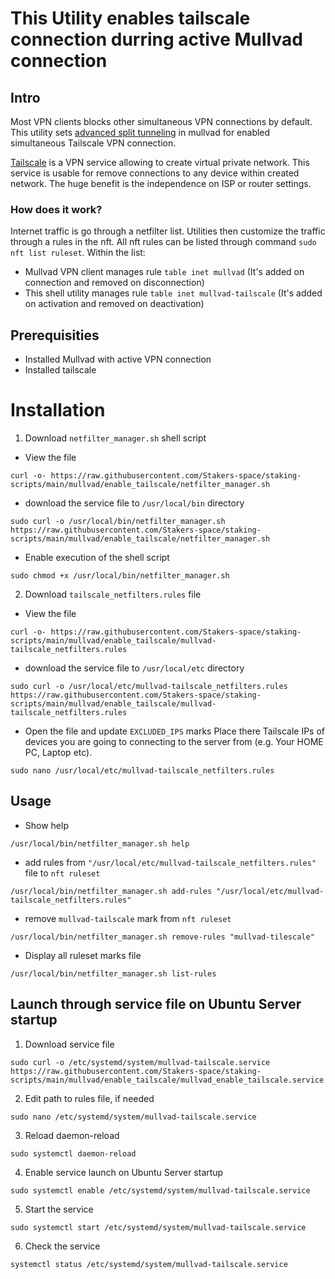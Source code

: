 # This Utility enables tailscale connection durring active Mullvad connection

## Intro
Most VPN clients blocks other simultaneous VPN connections by default. This utility sets [advanced split tunneling](https://mullvad.net/en/help/split-tunneling-with-linux-advanced) in mullvad for enabled simultaneous Tailscale VPN connection.

[Tailscale](https://tailscale.com/) is a VPN service allowing to create virtual private network. This service is usable for remove connections to any device within created network. The huge benefit is the independence on ISP or router settings.


### How does it work?
Internet traffic is go through a netfilter list. Utilities then customize the traffic through a rules in the nft. All nft rules can be listed through command `sudo nft list ruleset`. Within the list:
- Mullvad VPN client manages rule `table inet mullvad` (It's added on connection and removed on disconnection)
- This shell utility manages rule `table inet mullvad-tailscale` (It's added on activation and removed on deactivation)


## Prerequisities
- Installed Mullvad with active VPN connection
- Installed tailscale


# Installation
1. Download `netfilter_manager.sh` shell script
- View the file
```
curl -o- https://raw.githubusercontent.com/Stakers-space/staking-scripts/main/mullvad/enable_tailscale/netfilter_manager.sh
```
- download the service file to `/usr/local/bin` directory
```
sudo curl -o /usr/local/bin/netfilter_manager.sh https://raw.githubusercontent.com/Stakers-space/staking-scripts/main/mullvad/enable_tailscale/netfilter_manager.sh
```
- Enable execution of the shell script
```
sudo chmod +x /usr/local/bin/netfilter_manager.sh
```

2. Download `tailscale_netfilters.rules` file
- View the file
```
curl -o- https://raw.githubusercontent.com/Stakers-space/staking-scripts/main/mullvad/enable_tailscale/mullvad-tailscale_netfilters.rules
```
- download the service file to `/usr/local/etc` directory
```
sudo curl -o /usr/local/etc/mullvad-tailscale_netfilters.rules https://raw.githubusercontent.com/Stakers-space/staking-scripts/main/mullvad/enable_tailscale/mullvad-tailscale_netfilters.rules
```
- Open the file and update `EXCLUDED_IPS` marks
Place there Tailscale IPs of devices you are going to connecting to the server from (e.g. Your HOME PC, Laptop etc).
```
sudo nano /usr/local/etc/mullvad-tailscale_netfilters.rules
```

## Usage
- Show help
```
/usr/local/bin/netfilter_manager.sh help
```
- add rules from `"/usr/local/etc/mullvad-tailscale_netfilters.rules"` file to `nft ruleset`
```
/usr/local/bin/netfilter_manager.sh add-rules "/usr/local/etc/mullvad-tailscale_netfilters.rules"
```
- remove `mullvad-tailscale` mark from `nft ruleset`
```
/usr/local/bin/netfilter_manager.sh remove-rules "mullvad-tilescale"
```
- Display all ruleset marks file
```
/usr/local/bin/netfilter_manager.sh list-rules
```


## Launch through service file on Ubuntu Server startup
1. Download service file
```
sudo curl -o /etc/systemd/system/mullvad-tailscale.service https://raw.githubusercontent.com/Stakers-space/staking-scripts/main/mullvad/enable_tailscale/mullvad_enable_tailscale.service
```
2. Edit path to rules file, if needed
```
sudo nano /etc/systemd/system/mullvad-tailscale.service
```
3. Reload daemon-reload
```
sudo systemctl daemon-reload
```
4. Enable service launch on Ubuntu Server startup
```
sudo systemctl enable /etc/systemd/system/mullvad-tailscale.service
```
5. Start the service
```
sudo systemctl start /etc/systemd/system/mullvad-tailscale.service
```
6. Check the service
```
systemctl status /etc/systemd/system/mullvad-tailscale.service
```